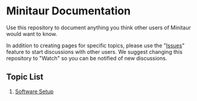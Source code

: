 # Minitaur Documentation

Use this repository to document anything you think other users of Minitaur would want to know. 

In addition to creating pages for specific topics, please use the "[Issues](https://github.com/minitaur-users/docs/issues)" feature to start discussions with other users. We suggest changing this repository to "Watch" so you can be notified of new discussions.

## Topic List

1. [Software Setup](./Minitaur%20software%20setup.txt)

